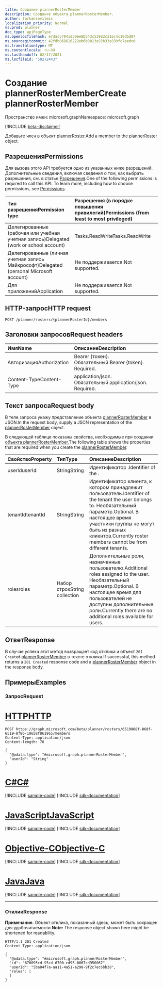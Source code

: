 ```yaml
---
title: Создание plannerRosterMember
description: Создание объекта plannerRosterMember.
author: tarkansevilmis
localization_priority: Normal
ms.prod: planner
doc_type: apiPageType
ms.openlocfilehash: e7dac57941d50ee8b543c53982c216c4c19d5d07
ms.sourcegitcommit: 42fdb068616222eb6b0813e93b33e830fc7eedc0
ms.translationtype: MT
ms.contentlocale: ru-RU
ms.lasthandoff: 02/17/2021
ms.locfileid: "50272443"
---
```

# <a name="create-plannerrostermember"></a><span data-ttu-id="f67d2-103">Создание plannerRosterMember</span><span class="sxs-lookup"><span data-stu-id="f67d2-103">Create plannerRosterMember</span></span>
<span data-ttu-id="f67d2-104">Пространство имен: microsoft.graph</span><span class="sxs-lookup"><span data-stu-id="f67d2-104">Namespace: microsoft.graph</span></span>

[!INCLUDE [beta-disclaimer](../../includes/beta-disclaimer.md)]

<span data-ttu-id="f67d2-105">Добавьте член в объект [plannerRoster.](../resources/plannerrostermember.md)</span><span class="sxs-lookup"><span data-stu-id="f67d2-105">Add a member to the [plannerRoster](../resources/plannerrostermember.md) object.</span></span>

## <a name="permissions"></a><span data-ttu-id="f67d2-106">Разрешения</span><span class="sxs-lookup"><span data-stu-id="f67d2-106">Permissions</span></span>
<span data-ttu-id="f67d2-p101">Для вызова этого API требуется одно из указанных ниже разрешений. Дополнительные сведения, включая сведения о том, как выбрать разрешения, см. в статье [Разрешения](/graph/permissions-reference).</span><span class="sxs-lookup"><span data-stu-id="f67d2-p101">One of the following permissions is required to call this API. To learn more, including how to choose permissions, see [Permissions](/graph/permissions-reference).</span></span>

|<span data-ttu-id="f67d2-109">Тип разрешения</span><span class="sxs-lookup"><span data-stu-id="f67d2-109">Permission type</span></span>|<span data-ttu-id="f67d2-110">Разрешения (в порядке повышения привилегий)</span><span class="sxs-lookup"><span data-stu-id="f67d2-110">Permissions (from least to most privileged)</span></span>|
|:---|:---|
|<span data-ttu-id="f67d2-111">Делегированные (рабочая или учебная учетная запись)</span><span class="sxs-lookup"><span data-stu-id="f67d2-111">Delegated (work or school account)</span></span>|<span data-ttu-id="f67d2-112">Tasks.ReadWrite</span><span class="sxs-lookup"><span data-stu-id="f67d2-112">Tasks.ReadWrite</span></span>|
|<span data-ttu-id="f67d2-113">Делегированные (личная учетная запись Майкрософт)</span><span class="sxs-lookup"><span data-stu-id="f67d2-113">Delegated (personal Microsoft account)</span></span>|<span data-ttu-id="f67d2-114">Не поддерживается.</span><span class="sxs-lookup"><span data-stu-id="f67d2-114">Not supported.</span></span>|
|<span data-ttu-id="f67d2-115">Для приложений</span><span class="sxs-lookup"><span data-stu-id="f67d2-115">Application</span></span>|<span data-ttu-id="f67d2-116">Не поддерживается.</span><span class="sxs-lookup"><span data-stu-id="f67d2-116">Not supported.</span></span>|

## <a name="http-request"></a><span data-ttu-id="f67d2-117">HTTP-запрос</span><span class="sxs-lookup"><span data-stu-id="f67d2-117">HTTP request</span></span>

<!-- {
  "blockType": "ignored"
}
-->
``` http
POST /planner/rosters/{plannerRosterId}/members
```

## <a name="request-headers"></a><span data-ttu-id="f67d2-118">Заголовки запросов</span><span class="sxs-lookup"><span data-stu-id="f67d2-118">Request headers</span></span>
|<span data-ttu-id="f67d2-119">Имя</span><span class="sxs-lookup"><span data-stu-id="f67d2-119">Name</span></span>|<span data-ttu-id="f67d2-120">Описание</span><span class="sxs-lookup"><span data-stu-id="f67d2-120">Description</span></span>|
|:---|:---|
|<span data-ttu-id="f67d2-121">Авторизация</span><span class="sxs-lookup"><span data-stu-id="f67d2-121">Authorization</span></span>|<span data-ttu-id="f67d2-p102">Bearer {токен}. Обязательный.</span><span class="sxs-lookup"><span data-stu-id="f67d2-p102">Bearer {token}. Required.</span></span>|
|<span data-ttu-id="f67d2-124">Content-Type</span><span class="sxs-lookup"><span data-stu-id="f67d2-124">Content-Type</span></span>|<span data-ttu-id="f67d2-p103">application/json. Обязательный.</span><span class="sxs-lookup"><span data-stu-id="f67d2-p103">application/json. Required.</span></span>|

## <a name="request-body"></a><span data-ttu-id="f67d2-127">Текст запроса</span><span class="sxs-lookup"><span data-stu-id="f67d2-127">Request body</span></span>
<span data-ttu-id="f67d2-128">В теле запроса укажу представление объекта [plannerRosterMember](../resources/plannerrostermember.md) в JSON.</span><span class="sxs-lookup"><span data-stu-id="f67d2-128">In the request body, supply a JSON representation of the [plannerRosterMember](../resources/plannerrostermember.md) object.</span></span>

<span data-ttu-id="f67d2-129">В следующей таблице показаны свойства, необходимые при создании [объекта plannerRosterMember.](../resources/plannerrostermember.md)</span><span class="sxs-lookup"><span data-stu-id="f67d2-129">The following table shows the properties that are required when you create the [plannerRosterMember](../resources/plannerrostermember.md).</span></span>

|<span data-ttu-id="f67d2-130">Свойство</span><span class="sxs-lookup"><span data-stu-id="f67d2-130">Property</span></span>|<span data-ttu-id="f67d2-131">Тип</span><span class="sxs-lookup"><span data-stu-id="f67d2-131">Type</span></span>|<span data-ttu-id="f67d2-132">Описание</span><span class="sxs-lookup"><span data-stu-id="f67d2-132">Description</span></span>|
|:---|:---|:---|
|<span data-ttu-id="f67d2-133">userId</span><span class="sxs-lookup"><span data-stu-id="f67d2-133">userId</span></span>|<span data-ttu-id="f67d2-134">String</span><span class="sxs-lookup"><span data-stu-id="f67d2-134">String</span></span>|<span data-ttu-id="f67d2-135">Идентификатор .</span><span class="sxs-lookup"><span data-stu-id="f67d2-135">Identifier of the .</span></span>|
|<span data-ttu-id="f67d2-136">tenantId</span><span class="sxs-lookup"><span data-stu-id="f67d2-136">tenantId</span></span>|<span data-ttu-id="f67d2-137">String</span><span class="sxs-lookup"><span data-stu-id="f67d2-137">String</span></span>|<span data-ttu-id="f67d2-138">Идентификатор клиента, к котором принадлежит пользователь.</span><span class="sxs-lookup"><span data-stu-id="f67d2-138">Identifier of the tenant the user belongs to.</span></span> <span data-ttu-id="f67d2-139">Необязательный параметр.</span><span class="sxs-lookup"><span data-stu-id="f67d2-139">Optional.</span></span> <span data-ttu-id="f67d2-140">В настоящее время участники группы не могут быть из разных клиентов.</span><span class="sxs-lookup"><span data-stu-id="f67d2-140">Currently roster members cannot be from different tenants.</span></span>|
|<span data-ttu-id="f67d2-141">roles</span><span class="sxs-lookup"><span data-stu-id="f67d2-141">roles</span></span>|<span data-ttu-id="f67d2-142">Набор строк</span><span class="sxs-lookup"><span data-stu-id="f67d2-142">String collection</span></span>|<span data-ttu-id="f67d2-143">Дополнительные роли, назначенные пользователю.</span><span class="sxs-lookup"><span data-stu-id="f67d2-143">Additional roles assigned to the user.</span></span> <span data-ttu-id="f67d2-144">Необязательный параметр.</span><span class="sxs-lookup"><span data-stu-id="f67d2-144">Optional.</span></span> <span data-ttu-id="f67d2-145">В настоящее время для пользователей не доступны дополнительные роли.</span><span class="sxs-lookup"><span data-stu-id="f67d2-145">Currently there are no additional roles available for users.</span></span>|



## <a name="response"></a><span data-ttu-id="f67d2-146">Ответ</span><span class="sxs-lookup"><span data-stu-id="f67d2-146">Response</span></span>

<span data-ttu-id="f67d2-147">В случае успеха этот метод возвращает код отклика и объект `201 Created` [plannerRosterMember](../resources/plannerrostermember.md) в тексте отклика.</span><span class="sxs-lookup"><span data-stu-id="f67d2-147">If successful, this method returns a `201 Created` response code and a [plannerRosterMember](../resources/plannerrostermember.md) object in the response body.</span></span>

## <a name="examples"></a><span data-ttu-id="f67d2-148">Примеры</span><span class="sxs-lookup"><span data-stu-id="f67d2-148">Examples</span></span>

### <a name="request"></a><span data-ttu-id="f67d2-149">Запрос</span><span class="sxs-lookup"><span data-stu-id="f67d2-149">Request</span></span>

# <a name="http"></a>[<span data-ttu-id="f67d2-150">HTTP</span><span class="sxs-lookup"><span data-stu-id="f67d2-150">HTTP</span></span>](#tab/http)
<!-- {
  "blockType": "request",
  "name": "create_plannerrostermember_from_"
}
-->
``` http
POST https://graph.microsoft.com/beta/planner/rosters/6519868f-868f-6519-8f86-19658f861965/members
Content-Type: application/json
Content-length: 78

{
  "@odata.type": "#microsoft.graph.plannerRosterMember",
  "userId": "String"
}
```
# <a name="c"></a>[<span data-ttu-id="f67d2-151">C#</span><span class="sxs-lookup"><span data-stu-id="f67d2-151">C#</span></span>](#tab/csharp)
[!INCLUDE [sample-code](../includes/snippets/csharp/create-plannerrostermember-from--csharp-snippets.md)]
[!INCLUDE [sdk-documentation](../includes/snippets/snippets-sdk-documentation-link.md)]

# <a name="javascript"></a>[<span data-ttu-id="f67d2-152">JavaScript</span><span class="sxs-lookup"><span data-stu-id="f67d2-152">JavaScript</span></span>](#tab/javascript)
[!INCLUDE [sample-code](../includes/snippets/javascript/create-plannerrostermember-from--javascript-snippets.md)]
[!INCLUDE [sdk-documentation](../includes/snippets/snippets-sdk-documentation-link.md)]

# <a name="objective-c"></a>[<span data-ttu-id="f67d2-153">Objective-C</span><span class="sxs-lookup"><span data-stu-id="f67d2-153">Objective-C</span></span>](#tab/objc)
[!INCLUDE [sample-code](../includes/snippets/objc/create-plannerrostermember-from--objc-snippets.md)]
[!INCLUDE [sdk-documentation](../includes/snippets/snippets-sdk-documentation-link.md)]

# <a name="java"></a>[<span data-ttu-id="f67d2-154">Java</span><span class="sxs-lookup"><span data-stu-id="f67d2-154">Java</span></span>](#tab/java)
[!INCLUDE [sample-code](../includes/snippets/java/create-plannerrostermember-from--java-snippets.md)]
[!INCLUDE [sdk-documentation](../includes/snippets/snippets-sdk-documentation-link.md)]

---



### <a name="response"></a><span data-ttu-id="f67d2-155">Отклик</span><span class="sxs-lookup"><span data-stu-id="f67d2-155">Response</span></span>
<span data-ttu-id="f67d2-156">**Примечание.** Объект отклика, показанный здесь, может быть сокращен для удобочитаемости.</span><span class="sxs-lookup"><span data-stu-id="f67d2-156">**Note:** The response object shown here might be shortened for readability.</span></span>
<!-- {
  "blockType": "response",
  "truncated": true,
  "@odata.type": "microsoft.graph.plannerRosterMember"
}
-->
``` http
HTTP/1.1 201 Created
Content-Type: application/json

{
  "@odata.type": "#microsoft.graph.plannerRosterMember",
  "id": "670095cd-95cd-6700-cd95-0067cd950067",
  "userId": "5ba84f7a-aa11-4a51-a298-9f2c7ec6bb38",
  "roles": [
  ]
}
```

